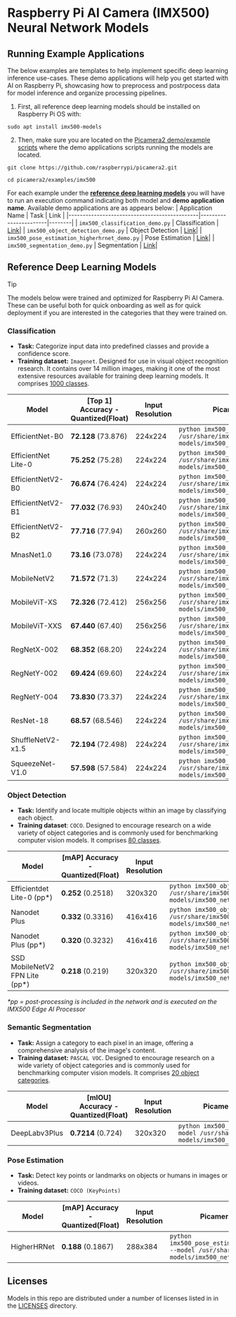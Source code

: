 # Raspberry Pi AI Camera (IMX500) Neural Network Models

## Running Example Applications
The below examples are templates to help implement specific deep learning inference use-cases. These demo applications will help you get started with AI on Raspberry Pi, showcasing how to preprocess and postrpocess data for model inference and organize processing pipelines.

1. First, all reference deep learning models should be installed on Raspberry Pi OS with:

```
sudo apt install imx500-models
```
2. Then, make sure you are located on the [Picamera2 demo/example scripts](https://github.com/raspberrypi/picamera2/tree/main/examples/imx500) where the demo applications scripts running the models are located.

```
git clone https://github.com/raspberrypi/picamera2.git

cd picamera2/examples/imx500
```

For each example under the [**reference deep learning models**](#reference-deep-learning-models) you will have to run an execution command indicating both model and **demo application name**. Available demo applications are as appears below:
| Application Name                             | Task                  | Link   |
|----------------------------------------------|-----------------------|--------|
| `imx500_classification_demo.py`              | Classification        | [Link](https://github.com/raspberrypi/picamera2/blob/main/examples/imx500/imx500_classification_demo.py)|
| `imx500_object_detection_demo.py`            | Object Detection      | [Link](https://github.com/raspberrypi/picamera2/blob/main/examples/imx500/imx500_object_detection_demo.py)|
| `imx500_pose_estimation_higherhrnet_demo.py` | Pose Estimation       | [Link](https://github.com/raspberrypi/picamera2/blob/main/examples/imx500/imx500_pose_estimation_higherhrnet_demo.py)|
| `imx500_segmentation_demo.py`                | Segmentation          | [Link](https://github.com/raspberrypi/picamera2/blob/main/examples/imx500/imx500_segmentation_demo.py)|



## Reference Deep Learning Models
> [!TIP]
> The models below were trained and optimized for Raspberry Pi AI Camera. These can be useful both for quick onboarding as well as for quick deployment if you are interested in the categories that they were trained on.

### Classification
- **Task:** Categorize input data into predefined classes and provide a confidence score.
- **Training dataset:** `Imagenet`. Designed for use in visual object recognition research. It contains over 14 million images, making it one of the most extensive resources available for training deep learning models. It comprises [1000 classes](https://github.com/raspberrypi/picamera2/blob/main/examples/imx500/assets/imagenet_labels.txt).

| Model                   | [Top 1] Accuracy - Quantized(Float)   | Input Resolution | Picamera2 Example Script                                                                                               |
|-------------------------|---------------------------------------|------------------|------------------------------------------------------------------------------------------------------------------------|
| EfficientNet-B0         | **72.128​** (73.876)                   | 224x224          | `python imx500_classification_demo.py --model /usr/share/imx500-models/imx500_network_efficientnet_bo.rpk`             |
| EfficientNet Lite-0     | **75.252** (75.28)                    | 224x224          | `python imx500_classification_demo.py --model /usr/share/imx500-models/imx500_network_efficientnet_lite0.rpk`          |
| EfficientNetV2-B0       | **76.674​** (76.424)                   | 224x224          | `python imx500_classification_demo.py --model /usr/share/imx500-models/imx500_network_efficientnetv2_b0.rpk`           |
| EfficientNetV2-B1       | **77.032​** (76.93)                    | 240x240          | `python imx500_classification_demo.py --model /usr/share/imx500-models/imx500_network_efficientnetv2_b1.rpk`           |
| EfficientNetV2-B2       | **77.716** (77.94)                    | 260x260          | `python imx500_classification_demo.py --model /usr/share/imx500-models/imx500_network_efficientnetv2_b2.rpk`           |
| MnasNet1.0              | **73.16​** (73.078)                    | 224x224          | `python imx500_classification_demo.py --model /usr/share/imx500-models/imx500_network_mnasnet1.0.rpk`                  |
| MobileNetV2             | **71.572​​** (71.3)                     | 224x224          | `python imx500_classification_demo.py --model /usr/share/imx500-models/imx500_network_mobilenet_v2.rpk`                |
| MobileViT-XS            | **72.326​** (72.412)                   | 256x256          | `python imx500_classification_demo.py --model /usr/share/imx500-models/imx500_network_mobilevit_xs.rpk`                |
| MobileViT-XXS           | **67.44​0** (67.40)                    | 256x256          | `python imx500_classification_demo.py --model /usr/share/imx500-models/imx500_network_mobilevit_xxs.rpk`               |
| RegNetX-002             | **68.352​** (68.20)                    | 224x224          | `python imx500_classification_demo.py --model /usr/share/imx500-models/imx500_network_regnetx_002.rpk`                 |
| RegNetY-002             | **69.424​** (69.60)                    | 224x224          | `python imx500_classification_demo.py --model /usr/share/imx500-models/imx500_network_regnety_002.rpk`                 |
| RegNetY-004             | **73.83​0** (73.37)                    | 224x224          | `python imx500_classification_demo.py --model /usr/share/imx500-models/imx500_network_regnety_004.rpk`                 |
| ResNet-18               | **68.57​** (68.546)                    | 224x224          | `python imx500_classification_demo.py --model /usr/share/imx500-models/imx500_network_resnet18.rpk`                    |
| ShuffleNetV2-x1.5       | **72.194​** (72.498)                   | 224x224          | `python imx500_classification_demo.py --model /usr/share/imx500-models/imx500_network_shufflenet_v2_x1_5.rpk`          |
| SqueezeNet-V1.0         | **57.598** (57.584)                   | 224x224          | `python imx500_classification_demo.py --model /usr/share/imx500-models/imx500_network_squeezenet1.0.rpk`               |  

### Object Detection
- **Task:** Identify and locate multiple objects within an image by classifying each object.
- **Training dataset**: `COCO`. Designed to encourage research on a wide variety of object categories and is commonly used for benchmarking computer vision models. It comprises [80 classes](https://github.com/raspberrypi/picamera2/blob/main/examples/imx500/assets/coco_labels.txt).


| Model                           | [mAP] Accuracy - Quantized(Float)  | Input Resolution | Picamera2 Example Script                                                                                                        |
|---------------------------------|------------------------------------|------------------|---------------------------------------------------------------------------------------------------------------------------------|
| Efficientdet Lite-0 (pp*)       | **0.252** (0.2518)​                 | 320x320          | `python imx500_object_detection_demo.py --model /usr/share/imx500-models/imx500_network_efficientdet_lite0_pp.rpk`              |
| Nanodet Plus                    | **0.332**​ (0.3316)                 | 416x416          | `python imx500_object_detection_demo.py --model /usr/share/imx500-models/imx500_network_nanodet_plus_416x416.rpk`               |
| Nanodet Plus (pp*)              | **0.32​0** ​(0.3232)                 | 416x416          | `python imx500_object_detection_demo.py --model /usr/share/imx500-models/imx500_network_nanodet_plus_416x416_pp.rpk`            |
| SSD MobileNetV2 FPN Lite (pp*)  | **0.218** (0.219) ​                 | 320x320          | `python imx500_object_detection_demo.py --model /usr/share/imx500-models/imx500_network_ssd_mobilenetv2_fpnlite_320x320_pp.rpk` |

_*pp = post-processing is included in the network and is executed on the IMX500 Edge AI Processor_

### Semantic Segmentation
- **Task:** Assign a category to each pixel in an image, offering a comprehensive analysis of the image's content.
- **Training dataset:** `PASCAL VOC`. Designed to encourage research on a wide variety of object categories and is commonly used for benchmarking computer vision models. It comprises [20 object categories](http://host.robots.ox.ac.uk/pascal/VOC/voc2007/htmldoc/voc.html#SECTION00032000000000000000).

| Model                              | [mIOU] Accuracy - Quantized(Float)      | Input Resolution | Picamera2 Example Script                                                                                               |
|------------------------------------|-----------------------------------------|------------------|------------------------------------------------------------------------------------------------------------------------|
| DeepLabv3Plus                      | **0.7214​** (0.724) ​                     | 320x320          | `python imx500_segmentation_demo.py  --model /usr/share/imx500-models/imx500_network_deeplabv3plus.rpk`                         |

### Pose Estimation
- **Task:** Detect key points or landmarks on objects or humans in images or videos.
- **Training dataset:** `COCO (KeyPoints)`

| Model           | [mAP] Accuracy - Quantized(Float)    | Input Resolution | Picamera2 Example Script                                                                                               |
|-----------------|--------------------------------------|------------------|------------------------------------------------------------------------------------------------------------------------|
| HigherHRNet     | **0.188​** (0.1867)                   | 288x384          | `python imx500_pose_estimation_higherhrnet_demo.py --model /usr/share/imx500-models/imx500_network_higherhrnet_coco.rpk`        |

## Licenses

Models in this repo are distributed under a number of licenses listed in in the [LICENSES](LICENSES) directory.
